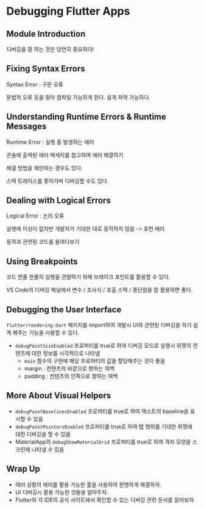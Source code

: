 # Debugging Flutter Apps

## Module Introduction

디버깅을 잘 하는 것은 당연히 중요하다!

## Fixing Syntax Errors

Syntax Error : 구문 오류

문법적 오류 등을 찾아 컴파일 가능하게 한다. 쉽게 파악 가능하다.

## Understanding Runtime Errors & Runtime Messages

Runtime Error : 실행 중 발생하는 에러

콘솔에 출력된 에러 메세지를 참고하여 에러 해결하기

해결 방법을 제안하는 경우도 있다.

스택 트레이스를 쫓아가며 디버깅할 수도 있다.

## Dealing with Logical Errors

Logical Error : 논리 오류

실행에 이상이 없지만 개발자가 기대한 대로 동작하지 않음 -> 휴먼 에러

동작과 관련된 코드를 들여다보기

## Using Breakpoints

코드 한줄 한줄의 실행을 관찰하기 위해 브레이크 포인트를 활용할 수 있다.

VS Code의 디버깅 패널에서 변수 / 조사식 / 호출 스택 / 중단점을 잘 활용하면 좋다.

## Debugging the User Interface

`flutter/rendering.dart` 패키지를 import하여 개발시 UI와 관련된 디버깅을 하기 쉽게 해주는 기능을 사용할 수 있다.

- `debugPaintSizeEnabled` 프로퍼티를 true로 하여 디버깅 모드로 실행시 위젯의 컨텐츠에 대한 정보를 시각적으로 나타냄
  - `main` 함수의 구현에 해당 프로퍼티의 값을 할당해주는 것이 좋음
  - margin : 컨텐츠의 바깥으로 향하는 여백
  - padding : 컨텐츠의 안쪽으로 향하는 여백

## More About Visual Helpers

- `debugPaintBaselinesEnabled` 프로퍼티를 true로 하여 텍스트의 baseline을 표시할 수 있음
- `debugPaintPointersEnabled` 프로퍼티를 true로 하여 탭 행위를 기대한 위젯에 대한 디버깅을 할 수 있음
- MaterialApp의 `debugShowMaterialGrid` 프로퍼티를 true로 하여 격자 모양을 스크린에 나타낼 수 있음

## Wrap Up

- 여러 상황의 에러를 활용 가능한 툴을 사용하여 현명하게 해결하자.
- UI 디버깅시 활용 가능한 것들을 알아두자.
- Flutter와 각 IDE의 공식 사이트에서 확인할 수 있는 디버깅 관련 문서를 읽어보자.

